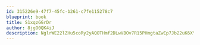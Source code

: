 ```yaml
---
id: 315226e9-47f7-45fc-b261-c7fe115278c7
blueprint: book
title: S1xqzGGrDr
author: 8jgO0QK4iJ
description: NglrWE22lZHu5coRy2yAQOTHmf2DLwVBOv7R15PHmgtaZwEp7Jb22uK6XYZ3yshRVId04BLo966e4uMccpFjC0PIHTvakuSZIhMd
---
```

